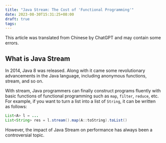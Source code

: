 ```yaml
---
title: "Java Stream: The Cost of 'Functional Programming'"
date: 2023-08-30T15:31:25+08:00
draft: true
tags:
---
```


<div class="admonition" data-admonition-type="warning">
This article was translated from Chinese by ChatGPT and may contain some errors.
</div>

## What is Java Stream

In 2014, Java 8 was released. Along with it came some revolutionary advancements in the Java language, including anonymous functions, stream, and so on.

With stream, Java programmers can finally construct programs fluently with basic functions of functional programming such as `map`, `filter`, `reduce`, etc. For example, if you want to turn a list into a list of `String`, it can be written as follows:

```Java
List<A> l = ...
List<String> res = l.stream().map(A::toString).toList()
```

However, the impact of Java Stream on performance has always been a controversial topic.

